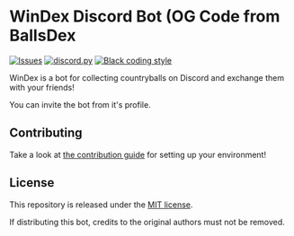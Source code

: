 # WinDex Discord Bot (OG Code from BallsDex

[![Issues](https://img.shields.io/github/issues/winwastaken/WinDex-DiscordBot)](https://github.com/winwastaken/WinDex-DiscordBot/issues)
[![discord.py](https://img.shields.io/badge/discord-py-blue.svg)](https://github.com/Rapptz/discord.py)
[![Black coding style](https://img.shields.io/badge/code%20style-black-000000.svg)](https://github.com/ambv/black)

WinDex is a bot for collecting countryballs on Discord and exchange them with your friends!

You can invite the bot from it's profile.

## Contributing

Take a look at [the contribution guide](CONTRIBUTING.md) for setting up your environment!

## License

This repository is released under the [MIT license](https://opensource.org/licenses/MIT).

If distributing this bot, credits to the original authors must not be removed.
